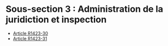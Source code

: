 # Sous-section 3 : Administration de la juridiction et inspection

* [Article R1423-30](./LEGIARTI000018536755.md)
* [Article R1423-31](./LEGIARTI000018536753.md)
